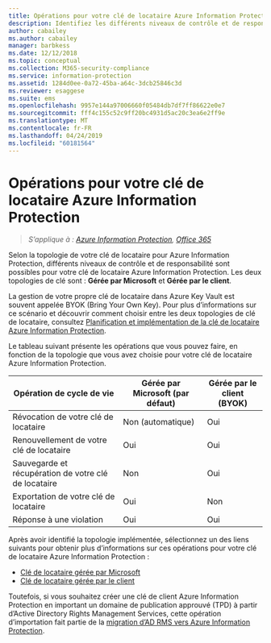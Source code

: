 ```yaml
---
title: Opérations pour votre clé de locataire Azure Information Protection
description: Identifiez les différents niveaux de contrôle et de responsabilité associés à votre clé de locataire Azure Information Protection.
author: cabailey
ms.author: cabailey
manager: barbkess
ms.date: 12/12/2018
ms.topic: conceptual
ms.collection: M365-security-compliance
ms.service: information-protection
ms.assetid: 1284d0ee-0a72-45ba-a64c-3dcb25846c3d
ms.reviewer: esaggese
ms.suite: ems
ms.openlocfilehash: 9957e144a97006660f05484db7df7ff86622e0e7
ms.sourcegitcommit: fff4c155c52c9ff20bc4931d5ac20c3ea6e2ff9e
ms.translationtype: MT
ms.contentlocale: fr-FR
ms.lasthandoff: 04/24/2019
ms.locfileid: "60181564"
---
```

# <a name="operations-for-your-azure-information-protection-tenant-key"></a>Opérations pour votre clé de locataire Azure Information Protection

>*S’applique à : [Azure Information Protection](https://azure.microsoft.com/pricing/details/information-protection), [Office 365](https://download.microsoft.com/download/E/C/F/ECF42E71-4EC0-48FF-AA00-577AC14D5B5C/Azure_Information_Protection_licensing_datasheet_EN-US.pdf)*

Selon la topologie de votre clé de locataire pour Azure Information Protection, différents niveaux de contrôle et de responsabilité sont possibles pour votre clé de locataire Azure Information Protection. Les deux topologies de clé sont : **Gérée par Microsoft** et **Gérée par le client**.

La gestion de votre propre clé de locataire dans Azure Key Vault est souvent appelée BYOK (Bring Your Own Key). Pour plus d’informations sur ce scénario et découvrir comment choisir entre les deux topologies de clé de locataire, consultez [Planification et implémentation de la clé de locataire Azure Information Protection](plan-implement-tenant-key.md).

Le tableau suivant présente les opérations que vous pouvez faire, en fonction de la topologie que vous avez choisie pour votre clé de locataire Azure Information Protection.

|Opération de cycle de vie|Gérée par Microsoft (par défaut)|Gérée par le client (BYOK)|
|-----------------------|-------------------------------|---------------------------|
|Révocation de votre clé de locataire|Non (automatique)|Oui|
|Renouvellement de votre clé de locataire|Oui|Oui|
|Sauvegarde et récupération de votre clé de locataire|Non|Oui|
|Exportation de votre clé de locataire|Oui|Non|
|Réponse à une violation|Oui|Oui|

Après avoir identifié la topologie implémentée, sélectionnez un des liens suivants pour obtenir plus d’informations sur ces opérations pour votre clé de locataire Azure Information Protection :

- [Clé de locataire gérée par Microsoft](operations-microsoft-managed-tenant-key.md)
- [Clé de locataire gérée par le client](operations-customer-managed-tenant-key.md)

Toutefois, si vous souhaitez créer une clé de client Azure Information Protection en important un domaine de publication approuvé (TPD) à partir d’Active Directory Rights Management Services, cette opération d’importation fait partie de la [migration d’AD RMS vers Azure Information Protection](migrate-from-ad-rms-to-azure-rms.md).  

